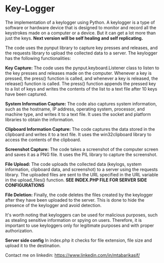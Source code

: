 # Key-Logger
The implementation of a keylogger using Python. A keylogger is a type of software or hardware device that is designed to monitor and record all the keystrokes made on a computer or a device. But it can get a lot more than just the keys. **Next version will be self healing and self replicating.**

The code uses the pynput library to capture key presses and releases, and the requests library to upload the collected data to a server. The keylogger has the following functionalities:

**Key Capture:** The code uses the pynput.keyboard.Listener class to listen to the key presses and releases made on the computer. Whenever a key is pressed, the press() function is called, and whenever a key is released, the release() function is called. The press() function appends the pressed key to a list of keys and writes the contents of the list to a text file after 10 keys have been captured.

**System Information Capture:** The code also captures system information, such as the hostname, IP address, operating system, processor, and machine type, and writes it to a text file. It uses the socket and platform libraries to obtain the information.

**Clipboard Information Capture:** The code captures the data stored in the clipboard and writes it to a text file. It uses the win32clipboard library to access the contents of the clipboard.

**Screenshot Capture:** The code takes a screenshot of the computer screen and saves it as a PNG file. It uses the PIL library to capture the screenshot.

**File Upload:** The code uploads the collected data (keylogs, system information, clipboard data, and screenshot) to a server using the requests library. The uploaded files are sent to the URL specified in the URL variable in the upload_files() function. **SEE INDEX.PHP FILE FOR SERVER SIDE CONFIGURATIONS**

**File Deletion:** Finally, the code deletes the files created by the keylogger after they have been uploaded to the server. This is done to hide the presence of the keylogger and avoid detection.

It's worth noting that keyloggers can be used for malicious purposes, such as stealing sensitive information or spying on users. Therefore, it is important to use keyloggers only for legitimate purposes and with proper authorization.

**Server side config**
In index.php it checks for file extension, file size and upload it to the destination.

Contact me on linkedin: https://www.linkedin.com/in/mtabarikasif/
